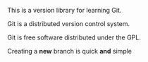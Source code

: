 This is a version library for learning Git.

Git is a distributed version control system.

Git is free software distributed under the GPL.

Creating a **new** branch is quick **and** simple
